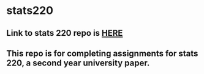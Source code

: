 # stats220

## Link to stats 220 repo is [HERE](https://bananastats.github.io/stats220/)

## This repo is for completing assignments for stats 220, a second year university paper.
